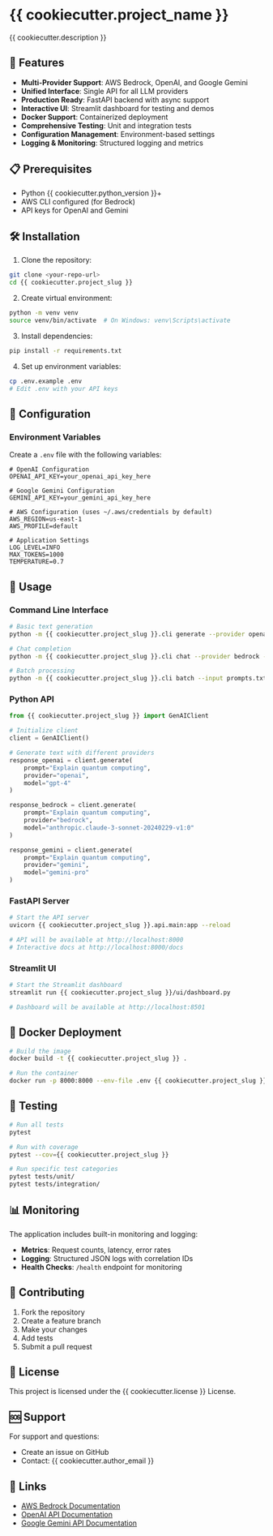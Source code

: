 # {{ cookiecutter.project_name }}

{{ cookiecutter.description }}

## 🚀 Features

- **Multi-Provider Support**: AWS Bedrock, OpenAI, and Google Gemini
- **Unified Interface**: Single API for all LLM providers
- **Production Ready**: FastAPI backend with async support
- **Interactive UI**: Streamlit dashboard for testing and demos
- **Docker Support**: Containerized deployment
- **Comprehensive Testing**: Unit and integration tests
- **Configuration Management**: Environment-based settings
- **Logging & Monitoring**: Structured logging and metrics

## 📋 Prerequisites

- Python {{ cookiecutter.python_version }}+
- AWS CLI configured (for Bedrock)
- API keys for OpenAI and Gemini

## 🛠️ Installation

1. Clone the repository:
```bash
git clone <your-repo-url>
cd {{ cookiecutter.project_slug }}
```

2. Create virtual environment:
```bash
python -m venv venv
source venv/bin/activate  # On Windows: venv\Scripts\activate
```

3. Install dependencies:
```bash
pip install -r requirements.txt
```

4. Set up environment variables:
```bash
cp .env.example .env
# Edit .env with your API keys
```

## 🔧 Configuration

### Environment Variables

Create a `.env` file with the following variables:

```env
# OpenAI Configuration
OPENAI_API_KEY=your_openai_api_key_here

# Google Gemini Configuration
GEMINI_API_KEY=your_gemini_api_key_here

# AWS Configuration (uses ~/.aws/credentials by default)
AWS_REGION=us-east-1
AWS_PROFILE=default

# Application Settings
LOG_LEVEL=INFO
MAX_TOKENS=1000
TEMPERATURE=0.7
```

## 🚀 Usage

### Command Line Interface

```bash
# Basic text generation
python -m {{ cookiecutter.project_slug }}.cli generate --provider openai --prompt "Hello, world!"

# Chat completion
python -m {{ cookiecutter.project_slug }}.cli chat --provider bedrock --model claude-3-sonnet

# Batch processing
python -m {{ cookiecutter.project_slug }}.cli batch --input prompts.txt --output results.json
```

### Python API

```python
from {{ cookiecutter.project_slug }} import GenAIClient

# Initialize client
client = GenAIClient()

# Generate text with different providers
response_openai = client.generate(
    prompt="Explain quantum computing",
    provider="openai",
    model="gpt-4"
)

response_bedrock = client.generate(
    prompt="Explain quantum computing",
    provider="bedrock",
    model="anthropic.claude-3-sonnet-20240229-v1:0"
)

response_gemini = client.generate(
    prompt="Explain quantum computing",
    provider="gemini",
    model="gemini-pro"
)
```

### FastAPI Server

```bash
# Start the API server
uvicorn {{ cookiecutter.project_slug }}.api.main:app --reload

# API will be available at http://localhost:8000
# Interactive docs at http://localhost:8000/docs
```

### Streamlit UI

```bash
# Start the Streamlit dashboard
streamlit run {{ cookiecutter.project_slug }}/ui/dashboard.py

# Dashboard will be available at http://localhost:8501
```

## 🐳 Docker Deployment

```bash
# Build the image
docker build -t {{ cookiecutter.project_slug }} .

# Run the container
docker run -p 8000:8000 --env-file .env {{ cookiecutter.project_slug }}
```

## 🧪 Testing

```bash
# Run all tests
pytest

# Run with coverage
pytest --cov={{ cookiecutter.project_slug }}

# Run specific test categories
pytest tests/unit/
pytest tests/integration/
```

## 📊 Monitoring

The application includes built-in monitoring and logging:

- **Metrics**: Request counts, latency, error rates
- **Logging**: Structured JSON logs with correlation IDs
- **Health Checks**: `/health` endpoint for monitoring

## 🤝 Contributing

1. Fork the repository
2. Create a feature branch
3. Make your changes
4. Add tests
5. Submit a pull request

## 📄 License

This project is licensed under the {{ cookiecutter.license }} License.

## 🆘 Support

For support and questions:
- Create an issue on GitHub
- Contact: {{ cookiecutter.author_email }}

## 🔗 Links

- [AWS Bedrock Documentation](https://docs.aws.amazon.com/bedrock/)
- [OpenAI API Documentation](https://platform.openai.com/docs)
- [Google Gemini API Documentation](https://ai.google.dev/docs)
